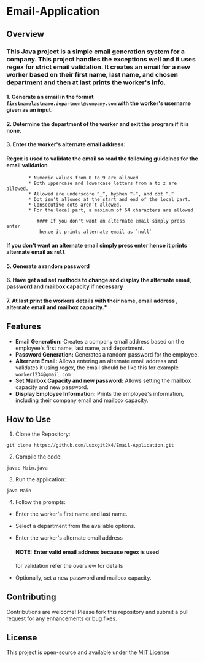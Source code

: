 # Email-Application


## Overview

### This Java project is a simple email generation system for a company. This project handles the exceptions well and it uses regex for strict email validation. It creates an email for a new worker based on their first name, last name, and chosen department and then at last prints the worker's info.

#### 1. Generate an email in the format `firstnamelastname.department@company.com` with the worker's username given as an input.
#### 2. Determine the department of the worker and exit the program if it is none.
#### 3. Enter the worker's alternate email address:
   #### Regex is used to validate the email so read the following guidelnes for the email validation

   ```
           * Numeric values from 0 to 9 are allowed
           * Both uppercase and lowercase letters from a to z are allowed.
           * Allowed are underscore “_”, hyphen “-“, and dot “.”
           * Dot isn’t allowed at the start and end of the local part.
           * Consecutive dots aren’t allowed.
           * For the local part, a maximum of 64 characters are allowed

              #### If you don't want an alternate email simply press enter
               hence it prints alternate email as `null`
   ```
           
   
  #### If you don't want an alternate email simply press enter hence it prints alternate email as `null`

#### 5. Generate a random password
#### 6. Have get and set methods to change and display the alternate email, password and mailbox capacity if necessary
#### 7. At last print the workers details with their name, email address , alternate email and mailbox capacity.*

## Features

- **Email Generation:** Creates a company email address based on the employee's first name, last name, and department.
- **Password Generation:** Generates a random password for the employee.
- **Alternate Email:** Allows entering an alternate email address and validates it using regex, the email should be like this for example `worker1234@gmail.com` 
- **Set Mailbox Capacity and new password:** Allows setting the mailbox capacity and new password.
- **Display Employee Information:** Prints the employee's information, including their company email and mailbox capacity.

## How to Use

1. Clone the Repository:

```
git clone https://github.com/Luxxgit2k4/Email-Application.git
```
2. Compile the code:
 ```
 javac Main.java
```
3. Run the application:
```
java Main
```
4. Follow the prompts: 
- Enter the worker's first name and last name.
- Select a department from the available options.
- Enter the worker's alternate email address
  

  #### NOTE: Enter valid email address because regex is used
   for validation refer the overview for details
  
- Optionally, set a new password and mailbox capacity.

## Contributing

Contributions are welcome! Please fork this repository and submit a pull request for any enhancements or bug fixes.

## License

This project is open-source and available under the [MIT License](https://opensource.org/license/mit)
